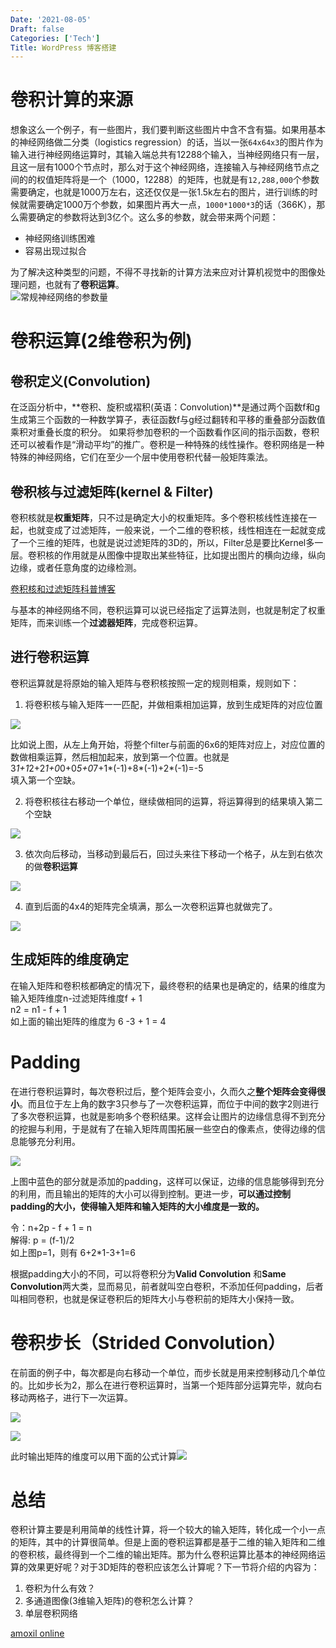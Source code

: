 ```yaml
---
Date: '2021-08-05'
Draft: false
Categories: ['Tech']
Title: WordPress 博客搭建
---
```

# 卷积计算的来源

想象这么一个例子，有一些图片，我们要判断这些图片中含不含有猫。如果用基本的神经网络做二分类（logistics regression）的话，当以一张`64x64x3`的图片作为输入进行神经网络运算时，其输入端总共有12288个输入，当神经网络只有一层，且这一层有1000个节点时，那么对于这个神经网络，连接输入与神经网络节点之间的的权值矩阵将是一个（1000，12288）的矩阵，也就是有`12,288,000`个参数需要确定，也就是1000万左右，这还仅仅是一张1.5k左右的图片，进行训练的时候就需要确定1000万个参数，如果图片再大一点，`1000*1000*3`的话（366K），那么需要确定的参数将达到3亿个。这么多的参数，就会带来两个问题：

- 神经网络训练困难
- 容易出现过拟合

为了解决这种类型的问题，不得不寻找新的计算方法来应对计算机视觉中的图像处理问题，也就有了**卷积运算**。  
![常规神经网络的参数量](https://gitee.com/agcl/oss/raw/master/img/20210805155718.png)

# 卷积运算(2维卷积为例)

## 卷积定义(Convolution)

在泛函分析中，**卷积、旋积或褶积(英语：Convolution)**是通过两个函数f和g生成第三个函数的一种数学算子，表征函数f与g经过翻转和平移的重叠部分函数值乘积对重叠长度的积分。 如果将参加卷积的一个函数看作区间的指示函数，卷积还可以被看作是“滑动平均”的推广。卷积是一种特殊的线性操作。卷积网络是一种特殊的神经网络，它们在至少一个层中使用卷积代替一般矩阵乘法。

## 卷积核与过滤矩阵(kernel & Filter)

卷积核就是**权重矩阵**，只不过是确定大小的权重矩阵。多个卷积核线性连接在一起，也就变成了过滤矩阵，一般来说，一个二维的卷积核，线性相连在一起就变成了一个三维的矩阵，也就是说过滤矩阵的3D的，所以，Filter总是要比Kernel多一层。卷积核的作用就是从图像中提取出某些特征，比如提出图片的横向边缘，纵向边缘，或者任意角度的边缘检测。

[卷积核和过滤矩阵科普博客](https://zhuanlan.zhihu.com/p/87763131)

与基本的神经网络不同，卷积运算可以说已经指定了运算法则，也就是制定了权重矩阵，而来训练一个**过滤器矩阵**，完成卷积运算。

## 进行卷积运算

卷积运算就是将原始的输入矩阵与卷积核按照一定的规则相乘，规则如下：

1. 将卷积核与输入矩阵一一匹配，并做相乘相加运算，放到生成矩阵的对应位置

![](https://gitee.com/agcl/oss/raw/master/img/20210805162731.png)

比如说上图，从左上角开始，将整个filter与前面的6x6的矩阵对应上，对应位置的数做相乘运算，然后相加起来，放到第一个位置。也就是  
3*1+1*2+2*1+0*0+0*5+0*7+1*(-1)+8*(-1)+2*(-1)=-5  
填入第一个空缺。

2. 将卷积核往右移动一个单位，继续做相同的运算，将运算得到的结果填入第二个空缺

![](https://gitee.com/agcl/oss/raw/master/img/20210805163222.png)

3. 依次向后移动，当移动到最后石，回过头来往下移动一个格子，从左到右依次的做**卷积运算**

![](https://gitee.com/agcl/oss/raw/master/img/20210805163414.png)

4. 直到后面的4x4的矩阵完全填满，那么一次卷积运算也就做完了。

![](https://gitee.com/agcl/oss/raw/master/img/20210805163551.png)

## 生成矩阵的维度确定

在输入矩阵和卷积核都确定的情况下，最终卷积的结果也是确定的，结果的维度为 输入矩阵维度n-过滤矩阵维度f + 1  
n2 = n1 - f + 1  
如上面的输出矩阵的维度为 6 -3 + 1 = 4

# Padding

在进行卷积运算时，每次卷积过后，整个矩阵会变小，久而久之**整个矩阵会变得很小**。而且位于左上角的数字3只参与了一次卷积运算，而位于中间的数字2则进行了多次卷积运算，也就是影响多个卷积结果。这样会让图片的边缘信息得不到充分的挖掘与利用，于是就有了在输入矩阵周围拓展一些空白的像素点，使得边缘的信息能够充分利用。

![](https://gitee.com/agcl/oss/raw/master/img/20210805172104.png)

上图中蓝色的部分就是添加的padding，这样可以保证，边缘的信息能够得到充分的利用，而且输出的矩阵的大小可以得到控制。更进一步，**可以通过控制padding的大小，使得输入矩阵和输入矩阵的大小维度是一致的。**

令：n+2p - f + 1 = n  
解得: p = (f-1)/2  
如上图p=1，则有 6+2*1-3+1=6

根据padding大小的不同，可以将卷积分为**Valid Convolution** 和**Same Convolution**两大类，显而易见，前者就叫空白卷积，不添加任何padding，后者叫相同卷积，也就是保证卷积后的矩阵大小与卷积前的矩阵大小保持一致。

# 卷积步长（Strided Convolution）

在前面的例子中，每次都是向右移动一个单位，而步长就是用来控制移动几个单位的。比如步长为2，那么在进行卷积运算时，当第一个矩阵部分运算完毕，就向右移动两格子，进行下一次运算。

![](https://gitee.com/agcl/oss/raw/master/img/20210805173644.png)

![](https://gitee.com/agcl/oss/raw/master/img/20210805173715.png)

此时输出矩阵的维度可以用下面的公式计算![](https://gitee.com/agcl/oss/raw/master/img/20210805173917.png)

# 总结

卷积计算主要是利用简单的线性计算，将一个较大的输入矩阵，转化成一个小一点的矩阵，其中的计算很简单。但是上面的卷积运算都是基于二维的输入矩阵和二维的卷积核，最终得到一个二维的输出矩阵。那为什么卷积运算比基本的神经网络运算的效果更好呢？对于3D矩阵的卷积应该怎么计算呢？下一节将介绍的内容为：

1. 卷积为什么有效？
2. 多通道图像(3维输入矩阵)的卷积怎么计算？
3. 单层卷积网络

[amoxil online](https://buyantibiotics24.net/buy-amoxil-online.html)